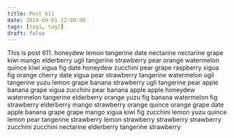 ```yaml
---
title: Post 611
date: 2024-09-01 12:00:00
tags: [tag1, tag2]
draft: false
---
```

This is post 611.
honeydew
lemon
tangerine
date
nectarine
nectarine
grape
kiwi
mango
elderberry
ugli
tangerine
strawberry
pear
orange
watermelon
quince
kiwi
xigua
fig
date
honeydew
zucchini
pear
grape
raspberry
xigua
fig
orange
cherry
date
xigua
pear
strawberry
tangerine
watermelon
ugli
tangerine
yuzu
lemon
grape
banana
strawberry
ugli
tangerine
pear
apple
banana
grape
xigua
zucchini
pear
banana
apple
apple
honeydew
watermelon
tangerine
elderberry
orange
yuzu
fig
banana
watermelon
fig
strawberry
elderberry
mango
strawberry
orange
quince
orange
grape
date
apple
banana
grape
grape
mango
xigua
kiwi
fig
zucchini
lemon
yuzu
quince
lemon
pear
tangerine
strawberry
lemon
strawberry
strawberry
strawberry
zucchini
zucchini
nectarine
elderberry
tangerine
strawberry
